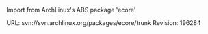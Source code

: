 Import from ArchLinux's ABS package 'ecore'

URL: svn://svn.archlinux.org/packages/ecore/trunk
Revision: 196284

